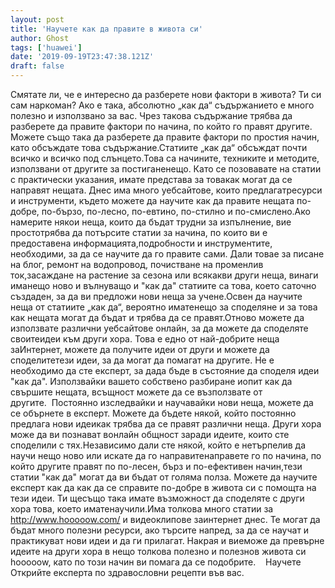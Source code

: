 ```yaml
---
layout: post
title: 'Научете как да правите в живота си'
author: Ghost
tags: ['huawei']
date: '2019-09-19T23:47:38.121Z'
draft: false
---
```


Смятате ли, че е интересно да разберете нови фактори в живота? Ти си сам наркоман? Ако е така, абсолютно „как да“ съдържанието е много полезно и използвано за вас. Чрез такова съдържание трябва да разберете да правите фактори по начина, по който го правят другите. Можете също така да разберете да правите фактори по простия начин, като обсъждате това съдържание.Статиите „как да“ обсъждат почти всичко и всичко под слънцето.Това са начините, техниките и методите, използвани от другите за постиганенещо. Като се позовавате на статии с практически указания, имате представа за товакак могат да се направят нещата. Днес има много уебсайтове, които предлагатресурси и инструменти, където можете да научите как да правите нещата по-добре, по-бързо, по-лесно, по-евтино, по-стилно и по-смислено.Ако намерите някои неща, които да бъдат трудни за изпълнение, вие простотрябва да потърсите статии за начина, по които ви е предоставена информацията,подробности и инструментите, необходими, за да се научите да го правите сами. Дали товае за писане на блог, ремонт на водопровод, почистване на променлив ток,засаждане на растение за сезона или всякакви други неща, винаги иманещо ново и вълнуващо и "как да" статиите са това, което саточно създаден, за да ви предложи нови неща за учене.Освен да научите неща от статиите „как да“, вероятно иматенещо за споделяне и за това как нещата могат да бъдат и трябва да се правят.Отново можете да използвате различни уебсайтове онлайн, за да можете да споделяте своитеидеи към други хора. Това е едно от най-добрите неща заИнтернет, можете да получите идеи от други и можете да споделитетези идеи, за да могат да помагат на другите. Не е необходимо да сте експерт, за дада бъде в състояние да споделя идеи "как да". Използвайки вашето собствено разбиране иопит как да свършите нещата, всъщност можете да се възползвате от другите.  Постоянно изследвайки и научавайки нови неща, можете да се обърнете в експерт. Можете да бъдете някой, който постоянно предлага нови идеикак трябва да се правят различни неща. Други хора може да ви познават вонлайн общност заради идеите, които сте споделили с тях.Независимо дали сте някой, който е нетърпелив да научи нещо ново или искате да го направитенаправете го по начина, по който другите правят по по-лесен, бърз и по-ефективен начин,тези статии "как да" могат да ви бъдат от голяма полза. Можете да научите експерт как да как да се справите по-добре в живота си с помощта на тези идеи. Ти щесъщо така имате възможност да споделяте с други хора това, което иматенаучили.Има толкова много статии за http://www.hooooow.com/ и видеоклипове заинтернет днес. Те могат да бъдат много полезни ресурси, ако търсите напред, за да се научат и практикуват нови идеи и да ги прилагат. Накрая и виеможе да превърне идеите на други хора в нещо толкова полезно и полезнов живота си hooooow, като по този начин ви помага да се подобрите.    Научете Открийте експерта по здравословни рецепти във вас.
